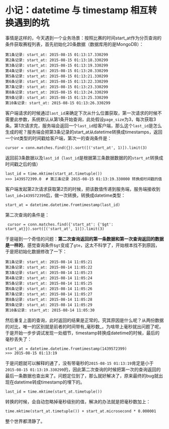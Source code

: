 小记：datetime 与 timestamp 相互转换遇到的坑
=======================
事情是这样的，今天遇到一个业务场景：按照比赛的时间start_at作为分页查询的条件获取赛程列表，首先初始化20条数据（数据库用的是MongoDB）：  
    
    第1条记录: start_at: 2015-08-15 01:13:17.330299
    第2条记录: start_at: 2015-08-15 01:13:18.330299
    第3条记录: start_at: 2015-08-15 01:13:19.330299
    第4条记录: start_at: 2015-08-15 01:13:20.330299
    第5条记录: start_at: 2015-08-15 01:13:21.330299
    第6条记录: start_at: 2015-08-15 01:13:22.330299
    第7条记录: start_at: 2015-08-15 01:13:23.330299
    第8条记录: start_at: 2015-08-15 01:13:24.330299
    第9条记录: start_at: 2015-08-15 01:13:25.330299
    第10条记录: start_at: 2015-08-15 01:13:26.330299

客户端请求的时候通过`last_id`来确定下次从什么位置获取，第一次请求的时候不需要此参数，系统默认从第1条开始查询，此处假设`page_size`为3，每次获取3条。第1次请求完，服务端会返回一个`last_id`给客户端，那么这个`last_id`是怎么生成的呢？服务端会把第3条记录的start_at从datetime转换成timestamps，返回一个int类型的时间戳给客户端，第次一的查询条件是：  
    
    cursor = conn.matches.find({}).sort([('start_at', 1)]).limit(3)
返回前3条数据以及`last_id`（`last_id`是根据第三条数据数据的的`start_at`转换成时间戳之后的值） 
    
    last_id = time.mktime(start_at.timetuple())
    >>> 1439572399.0  # 第三条记录 2015-08-15 01:13:19.330000 转换成时间戳的值
客户端发起第2次请求获取第2页的时候，把该数值传递到服务端，服务端接收到`last_id=1439572399`后，做一次转换，转换成datetime类型：  
    
    start_at = datetime.datetime.fromtimestamp(last_id)
第二次查询的条件是：  
    
     cursor = conn.matches.find({'start_at': {'$gt': start_at}}).sort([('start_at', 1)]).limit(3)
于是碰到一个奇怪的问题：**第二次查询返回的第一条数据和第一次查询返回的数据是一样的**，感觉查询条件`$gt`变成了`gte`，这太不科学了，开始根本找不到原因，于是把初始化数据修改了一下：  
    
    第1条记录: start_at: 2015-08-14 11:05:21
    第2条记录: start_at: 2015-08-14 11:05:22
    第3条记录: start_at: 2015-08-14 11:05:23
    第4条记录: start_at: 2015-08-14 11:05:24
    第5条记录: start_at: 2015-08-14 11:05:25
    第6条记录: start_at: 2015-08-14 11:05:26
    第7条记录: start_at: 2015-08-14 11:05:27
    第8条记录: start_at: 2015-08-14 11:05:28
    第9条记录: start_at: 2015-08-14 11:05:29
    第10条记录: start_at: 2015-08-14 11:05:30

然后重复上面的查询，此时返回的结果是正常的。究其原因是什么呢？从两份数据的对比，唯一的区别就是前者的时间带有_毫秒数_，为啥带上毫秒就出问题了呢，于是开始一步步调试发现一处细节，timestamp转换成datetime的时候，最后的毫秒丢失了：  
    
    start_at = datetime.datetime.fromtimestamp(1439572399)
    >>> 2015-08-15 01:13:19
于是问题就可以解释的通了，没有带毫秒的`2015-08-15 01:13:19`肯定是小于`2015-08-15 01:13:19.330299`的，因此第二次查询的时候把第一次的查询返回的最后一条数据也查出来了。问题定位到了，那么就好解决了，原来最终的bug就出现在datetime转成timestamp的埋下的。  
    
    last_id = time.mktime(start_at.timetuple())
转换的时候，会自动忽略掉毫秒级别的值，解决的办法就是把毫秒数加上：  
    
    time.mktime(start_at.timetuple()) + start_at.microsecond * 0.000001

整个世界都清静了。
    
    
    
    
    
    
    
     
     
     





    
    
    